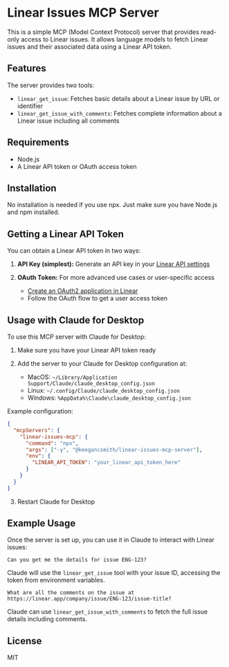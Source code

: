 # Linear Issues MCP Server

This is a simple MCP (Model Context Protocol) server that provides read-only access to Linear issues. It allows language models to fetch Linear issues and their associated data using a Linear API token.

## Features

The server provides two tools:

- `linear_get_issue`: Fetches basic details about a Linear issue by URL or identifier
- `linear_get_issue_with_comments`: Fetches complete information about a Linear issue including all comments

## Requirements

- Node.js
- A Linear API token or OAuth access token

## Installation

No installation is needed if you use npx. Just make sure you have Node.js and npm installed.

## Getting a Linear API Token

You can obtain a Linear API token in two ways:

1. **API Key (simplest):** Generate an API key in your [Linear API settings](https://linear.app/settings/api)

2. **OAuth Token:** For more advanced use cases or user-specific access
   - [Create an OAuth2 application in Linear](https://linear.app/settings/api/applications/new)
   - Follow the OAuth flow to get a user access token

## Usage with Claude for Desktop

To use this MCP server with Claude for Desktop:

1. Make sure you have your Linear API token ready
2. Add the server to your Claude for Desktop configuration at:

   - MacOS: `~/Library/Application Support/Claude/claude_desktop_config.json`
   - Linux: `~/.config/Claude/claude_desktop_config.json`
   - Windows: `%AppData%\Claude\claude_desktop_config.json`

Example configuration:

```json
{
  "mcpServers": {
    "linear-issues-mcp": {
      "command": "npx",
      "args": ["-y", "@keegancsmith/linear-issues-mcp-server"],
      "env": {
        "LINEAR_API_TOKEN": "your_linear_api_token_here"
      }
    }
  }
}
```

3. Restart Claude for Desktop

## Example Usage

Once the server is set up, you can use it in Claude to interact with Linear issues:

```
Can you get me the details for issue ENG-123?
```

Claude will use the `linear_get_issue` tool with your issue ID, accessing the token from environment variables.

```
What are all the comments on the issue at https://linear.app/company/issue/ENG-123/issue-title?
```

Claude can use `linear_get_issue_with_comments` to fetch the full issue details including comments.

## License

MIT
